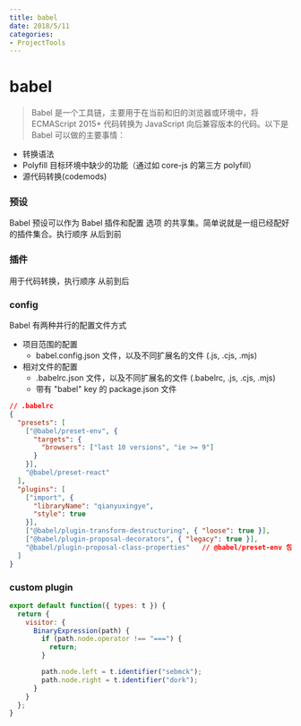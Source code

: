 ```yaml
---
title: babel
date: 2018/5/11
categories:
- ProjectTools
---
```


# babel
> Babel 是一个工具链，主要用于在当前和旧的浏览器或环境中，将 ECMAScript 2015+ 代码转换为 JavaScript 向后兼容版本的代码。以下是 Babel 可以做的主要事情：
+ 转换语法
+ Polyfill 目标环境中缺少的功能（通过如 core-js 的第三方 polyfill）
+ 源代码转换(codemods)

### 预设
Babel 预设可以作为 Babel 插件和配置 选项 的共享集。简单说就是一组已经配好的插件集合。执行顺序 从后到前

### 插件
用于代码转换，执行顺序 从前到后

### config
Babel 有两种并行的配置文件方式
+ 项目范围的配置
    - babel.config.json 文件，以及不同扩展名的文件 (.js, .cjs, .mjs)
+ 相对文件的配置
    - .babelrc.json 文件，以及不同扩展名的文件 (.babelrc, .js, .cjs, .mjs)
    - 带有 "babel" key 的 package.json 文件
```json
// .babelrc
{
  "presets": [
    ["@babel/preset-env", {
      "targets": {
        "browsers": ["last 10 versions", "ie >= 9"]
      }
    }],
    "@babel/preset-react"
  ],
  "plugins": [
    ["import", {
      "libraryName": "qianyuxingye",
      "style": true
    }],
    ["@babel/plugin-transform-destructuring", { "loose": true }],
    ["@babel/plugin-proposal-decorators", { "legacy": true }],
    "@babel/plugin-proposal-class-properties"   // @babel/preset-env 包含此插件
  ]
}

```

### custom plugin
```js
export default function({ types: t }) {
  return {
    visitor: {
      BinaryExpression(path) {
        if (path.node.operator !== "===") {
          return;
        }

        path.node.left = t.identifier("sebmck");
        path.node.right = t.identifier("dork");
      }
    }
  };
}
```